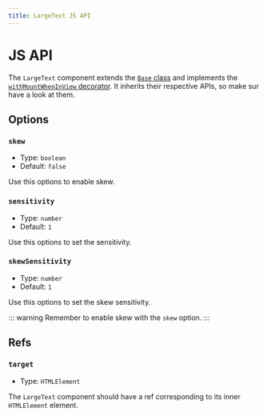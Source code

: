```yaml
---
title: LargeText JS API
---
```


# JS API

The `LargeText` component extends the [`Base` class](https://js-toolkit.studiometa.dev/api/configuration.html) and implements the [`withMountWhenInView` decorator](https://js-toolkit.studiometa.dev/api/decorators/withMountWhenInView.html). It inherits their respective APIs, so make sur have a look at them.

## Options

### `skew`

- Type: `boolean`
- Default: `false`

Use this options to enable skew.

### `sensitivity`

- Type: `number`
- Default: `1`

Use this options to set the sensitivity.

### `skewSensitivity`

- Type: `number`
- Default: `1`

Use this options to set the skew sensitivity.

::: warning
Remember to enable skew with the `skew` option.
:::

## Refs

### `target`

- Type: `HTMLElement`

The `LargeText` component should have a ref corresponding to its inner `HTMLElement` element.
